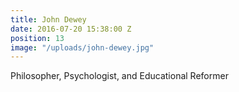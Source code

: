```yaml
---
title: John Dewey
date: 2016-07-20 15:38:00 Z
position: 13
image: "/uploads/john-dewey.jpg"
---
```


Philosopher, Psychologist, and Educational Reformer
